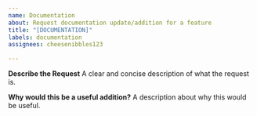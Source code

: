 ```yaml
---
name: Documentation
about: Request documentation update/addition for a feature
title: "[DOCUMENTATION]"
labels: documentation
assignees: cheesenibbles123

---
```


**Describe the Request**
A clear and concise description of what the request is.

**Why would this be a useful addition?**
A description about why this would be useful.
